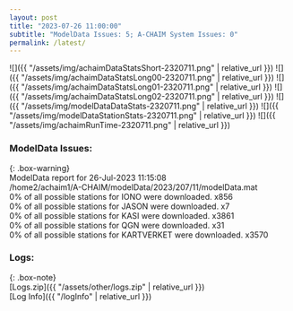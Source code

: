 ```yaml
---
layout: post
title: "2023-07-26 11:00:00"
subtitle: "ModelData Issues: 5; A-CHAIM System Issues: 0"
permalink: /latest/
---
```


![]({{ "/assets/img/achaimDataStatsShort-2320711.png" | relative_url }})
![]({{ "/assets/img/achaimDataStatsLong00-2320711.png" | relative_url }})
![]({{ "/assets/img/achaimDataStatsLong01-2320711.png" | relative_url }})
![]({{ "/assets/img/achaimDataStatsLong02-2320711.png" | relative_url }})
![]({{ "/assets/img/modelDataDataStats-2320711.png" | relative_url }})
![]({{ "/assets/img/modelDataStationStats-2320711.png" | relative_url }})
![]({{ "/assets/img/achaimRunTime-2320711.png" | relative_url }})


### ModelData Issues:  
  
{: .box-warning}  
 ModelData report for 26-Jul-2023 11:15:08   
 /home2/achaim1/A-CHAIM/modelData/2023/207/11/modelData.mat   
 0% of all possible stations for IONO were downloaded. x856   
 0% of all possible stations for JASON were downloaded. x7   
 0% of all possible stations for KASI were downloaded. x3861   
 0% of all possible stations for QGN were downloaded. x31   
 0% of all possible stations for KARTVERKET were downloaded. x3570   
  


### Logs:  
  
{: .box-note}  
[Logs.zip]({{ "/assets/other/logs.zip" | relative_url }})  
[Log Info]({{ "/logInfo" | relative_url }})  
